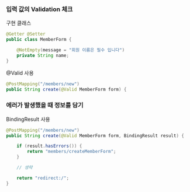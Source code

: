 ### 입력 값의 Validation 체크
구현 클래스
~~~java
@Getter @Setter
public class MemberForm {

    @NotEmpty(message = "회원 이름은 필수 입니다")
    private String name;
}
~~~

@Valid 사용
~~~java
@PostMapping("/members/new")
public String create(@Valid MemberForm form) {
~~~

### 에러가 발생했을 때 정보를 담기
BindingResult 사용
~~~java
@PostMapping("/members/new")
public String create(@Valid MemberForm form, BindingResult result) {

    if (result.hasErrors()) {
        return "members/createMemberForm";
    }

    // 생략

    return "redirect:/";
}
~~~
